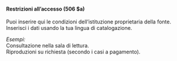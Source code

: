 #### Restrizioni all’accesso (506 $a) 

Puoi inserire qui le condizioni dell’istituzione proprietaria della fonte. Inserisci i dati usando la tua lingua di catalogazione. 

_Esempi:_  
Consultazione nella sala di lettura.  
Riproduzioni su richiesta (secondo i casi a pagamento).
